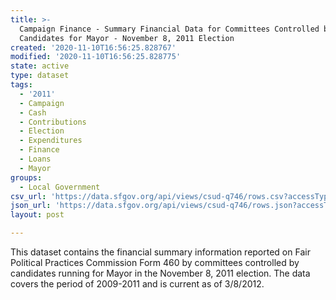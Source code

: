 ```yaml
---
title: >-
  Campaign Finance - Summary Financial Data for Committees Controlled by
  Candidates for Mayor - November 8, 2011 Election
created: '2020-11-10T16:56:25.828767'
modified: '2020-11-10T16:56:25.828775'
state: active
type: dataset
tags:
  - '2011'
  - Campaign
  - Cash
  - Contributions
  - Election
  - Expenditures
  - Finance
  - Loans
  - Mayor
groups:
  - Local Government
csv_url: 'https://data.sfgov.org/api/views/csud-q746/rows.csv?accessType=DOWNLOAD'
json_url: 'https://data.sfgov.org/api/views/csud-q746/rows.json?accessType=DOWNLOAD'
layout: post

---
```

This dataset contains the financial summary information reported on Fair Political Practices Commission Form 460 by committees controlled by candidates running for Mayor in the November 8, 2011 election.  The data covers the period of 2009-2011 and is current as of 3/8/2012.

